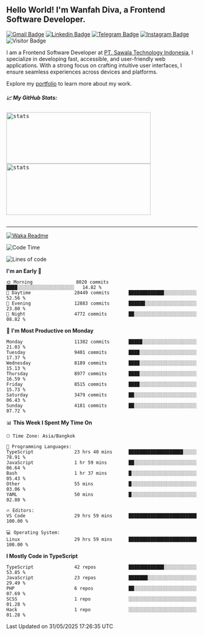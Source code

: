 ## Hello World! I'm Wanfah Diva, a Frontend Software Developer.

[![Gmail Badge](https://img.shields.io/badge/-Gmail-white?style=plastic&logo=Gmail&link=mailto:aditputrafirmansyah@gmail.com)](mailto:wanfahdivaa@gmail.com)
[![Linkedin Badge](https://img.shields.io/badge/-LinkedIn-blue?style=plastic&logo=Linkedin&link=https://www.linkedin.com/in/aditputrafirmansyah/)](https://www.linkedin.com/in/wanfahdiva/)
[![Telegram Badge](https://img.shields.io/badge/-Telegram-blue?style=plastic&logo=telegram&link=https://t.me/Adithya_13)](https://t.me/wanfahdiva)
[![Instagram Badge](https://img.shields.io/badge/-Instagram-white?style=plastic&logo=instagram&link=https://www.instagram.com/adithya_firmansyahputra/)](https://www.instagram.com/wnfhdva/)
![Visitor Badge](https://visitor-badge.laobi.icu/badge?page_id=wanfahdiva.wanfahdiva)

<p>
I am a Frontend Software Developer at <a href="https://sawala/tech" target="_blank">PT. Sawala Technology Indonesia</a>, I specialize in developing fast, accessible, and user-friendly web applications. With a strong focus on crafting intuitive user interfaces, I ensure seamless experiences across devices and platforms.

Explore my <a href="http://wanfahdiva-com.vercel.app/" target="_blank">portfolio</a> to learn more about my work.
</p>

<h5 align="left">
  
📈 **My GitHub Stats:**

</h5>

<div align="left">
<kbd>
  <img height="135em" width="380em" alt="stats" src="https://github-readme-stats-salesp07.vercel.app/api?username=wanfahdiva&count_private=true&show_icons=true&theme=react&rank_icon=github&border_radius=10&hide_title=true"></kbd>
</kbd>
<kbd>
    <img height="135em" width="380em" alt="stats" src="https://github-readme-activity-graph.vercel.app/graph?username=wanfahdiva&theme=react&hide_title=true"></kbd>
</div>

<br />

---

[![Waka Readme](https://github.com/wanfahdiva/wanfahdiva/actions/workflows/waka.yml/badge.svg)](https://github.com/wanfahdiva/wanfahdiva/actions/workflows/waka.yml)

<!--START_SECTION:waka-->
![Code Time](http://img.shields.io/badge/Code%20Time-2%2C043%20hrs%207%20mins-blue)

![Lines of code](https://img.shields.io/badge/From%20Hello%20World%20I%27ve%20Written-23.7%20million%20lines%20of%20code-blue)

**I'm an Early 🐤** 

```text
🌞 Morning                8020 commits        ████░░░░░░░░░░░░░░░░░░░░░   14.82 % 
🌆 Daytime                28449 commits       █████████████░░░░░░░░░░░░   52.56 % 
🌃 Evening                12883 commits       ██████░░░░░░░░░░░░░░░░░░░   23.80 % 
🌙 Night                  4772 commits        ██░░░░░░░░░░░░░░░░░░░░░░░   08.82 % 
```
📅 **I'm Most Productive on Monday** 

```text
Monday                   11382 commits       █████░░░░░░░░░░░░░░░░░░░░   21.03 % 
Tuesday                  9401 commits        ████░░░░░░░░░░░░░░░░░░░░░   17.37 % 
Wednesday                8189 commits        ████░░░░░░░░░░░░░░░░░░░░░   15.13 % 
Thursday                 8977 commits        ████░░░░░░░░░░░░░░░░░░░░░   16.59 % 
Friday                   8515 commits        ████░░░░░░░░░░░░░░░░░░░░░   15.73 % 
Saturday                 3479 commits        ██░░░░░░░░░░░░░░░░░░░░░░░   06.43 % 
Sunday                   4181 commits        ██░░░░░░░░░░░░░░░░░░░░░░░   07.72 % 
```


📊 **This Week I Spent My Time On** 

```text
🕑︎ Time Zone: Asia/Bangkok

💬 Programming Languages: 
TypeScript               23 hrs 40 mins      ████████████████████░░░░░   78.91 % 
JavaScript               1 hr 59 mins        ██░░░░░░░░░░░░░░░░░░░░░░░   06.64 % 
Bash                     1 hr 37 mins        █░░░░░░░░░░░░░░░░░░░░░░░░   05.43 % 
Other                    55 mins             █░░░░░░░░░░░░░░░░░░░░░░░░   03.06 % 
YAML                     50 mins             █░░░░░░░░░░░░░░░░░░░░░░░░   02.80 % 

🔥 Editors: 
VS Code                  29 hrs 59 mins      █████████████████████████   100.00 % 

💻 Operating System: 
Linux                    29 hrs 59 mins      █████████████████████████   100.00 % 
```

**I Mostly Code in TypeScript** 

```text
TypeScript               42 repos            █████████████░░░░░░░░░░░░   53.85 % 
JavaScript               23 repos            ███████░░░░░░░░░░░░░░░░░░   29.49 % 
PHP                      6 repos             ██░░░░░░░░░░░░░░░░░░░░░░░   07.69 % 
SCSS                     1 repo              ░░░░░░░░░░░░░░░░░░░░░░░░░   01.28 % 
Hack                     1 repo              ░░░░░░░░░░░░░░░░░░░░░░░░░   01.28 % 
```




 Last Updated on 31/05/2025 17:26:35 UTC
<!--END_SECTION:waka-->
